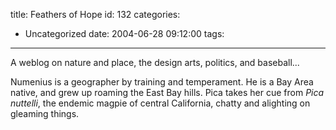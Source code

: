 title: Feathers of Hope
id: 132
categories:
  - Uncategorized
date: 2004-06-28 09:12:00
tags:
---

<span class="description">A weblog on nature and place, the design arts, politics, and baseball...

</span>Numenius is a geographer by training and temperament. He is a Bay Area
native, and grew up roaming the East Bay hills. Pica takes her cue from
_Pica nuttelli_, the endemic magpie of central California, chatty and alighting on gleaming things.